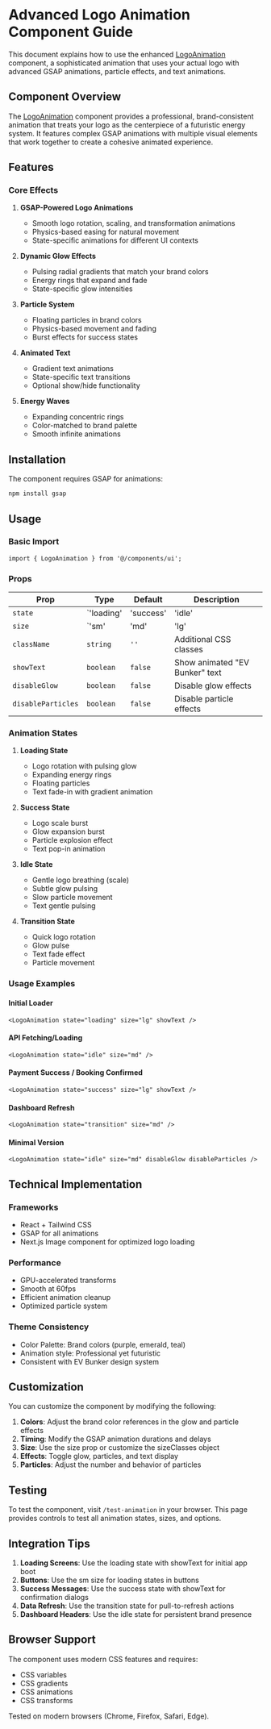 # Advanced Logo Animation Component Guide

This document explains how to use the enhanced [LogoAnimation](file:///C:/Users/Chiranjeevi%20PK/Desktop/ev-bunker/src/components/ui/LogoAnimation.tsx#L15-L15) component, a sophisticated animation that uses your actual logo with advanced GSAP animations, particle effects, and text animations.

## Component Overview

The [LogoAnimation](file:///C:/Users/Chiranjeevi%20PK/Desktop/ev-bunker/src/components/ui/LogoAnimation.tsx#L15-L15) component provides a professional, brand-consistent animation that treats your logo as the centerpiece of a futuristic energy system. It features complex GSAP animations with multiple visual elements that work together to create a cohesive animated experience.

## Features

### Core Effects

1. **GSAP-Powered Logo Animations**
   - Smooth logo rotation, scaling, and transformation animations
   - Physics-based easing for natural movement
   - State-specific animations for different UI contexts

2. **Dynamic Glow Effects**
   - Pulsing radial gradients that match your brand colors
   - Energy rings that expand and fade
   - State-specific glow intensities

3. **Particle System**
   - Floating particles in brand colors
   - Physics-based movement and fading
   - Burst effects for success states

4. **Animated Text**
   - Gradient text animations
   - State-specific text transitions
   - Optional show/hide functionality

5. **Energy Waves**
   - Expanding concentric rings
   - Color-matched to brand palette
   - Smooth infinite animations

## Installation

The component requires GSAP for animations:

```bash
npm install gsap
```

## Usage

### Basic Import

```tsx
import { LogoAnimation } from '@/components/ui';
```

### Props

| Prop | Type | Default | Description |
|------|------|---------|-------------|
| `state` | `'loading' | 'success' | 'idle' | 'transition'` | `'idle'` | Animation state |
| `size` | `'sm' | 'md' | 'lg' | 'xl'` | `'md'` | Size of the logo |
| `className` | `string` | `''` | Additional CSS classes |
| `showText` | `boolean` | `false` | Show animated "EV Bunker" text |
| `disableGlow` | `boolean` | `false` | Disable glow effects |
| `disableParticles` | `boolean` | `false` | Disable particle effects |

### Animation States

1. **Loading State**
   - Logo rotation with pulsing glow
   - Expanding energy rings
   - Floating particles
   - Text fade-in with gradient animation

2. **Success State**
   - Logo scale burst
   - Glow expansion burst
   - Particle explosion effect
   - Text pop-in animation

3. **Idle State**
   - Gentle logo breathing (scale)
   - Subtle glow pulsing
   - Slow particle movement
   - Text gentle pulsing

4. **Transition State**
   - Quick logo rotation
   - Glow pulse
   - Text fade effect
   - Particle movement

### Usage Examples

#### Initial Loader
```tsx
<LogoAnimation state="loading" size="lg" showText />
```

#### API Fetching/Loading
```tsx
<LogoAnimation state="idle" size="md" />
```

#### Payment Success / Booking Confirmed
```tsx
<LogoAnimation state="success" size="lg" showText />
```

#### Dashboard Refresh
```tsx
<LogoAnimation state="transition" size="md" />
```

#### Minimal Version
```tsx
<LogoAnimation state="idle" size="md" disableGlow disableParticles />
```

## Technical Implementation

### Frameworks
- React + Tailwind CSS
- GSAP for all animations
- Next.js Image component for optimized logo loading

### Performance
- GPU-accelerated transforms
- Smooth at 60fps
- Efficient animation cleanup
- Optimized particle system

### Theme Consistency
- Color Palette: Brand colors (purple, emerald, teal)
- Animation style: Professional yet futuristic
- Consistent with EV Bunker design system

## Customization

You can customize the component by modifying the following:

1. **Colors**: Adjust the brand color references in the glow and particle effects
2. **Timing**: Modify the GSAP animation durations and delays
3. **Size**: Use the size prop or customize the sizeClasses object
4. **Effects**: Toggle glow, particles, and text display
5. **Particles**: Adjust the number and behavior of particles

## Testing

To test the component, visit `/test-animation` in your browser. This page provides controls to test all animation states, sizes, and options.

## Integration Tips

1. **Loading Screens**: Use the loading state with showText for initial app boot
2. **Buttons**: Use the sm size for loading states in buttons
3. **Success Messages**: Use the success state with showText for confirmation dialogs
4. **Data Refresh**: Use the transition state for pull-to-refresh actions
5. **Dashboard Headers**: Use the idle state for persistent brand presence

## Browser Support

The component uses modern CSS features and requires:
- CSS variables
- CSS gradients
- CSS animations
- CSS transforms

Tested on modern browsers (Chrome, Firefox, Safari, Edge).